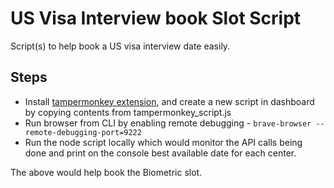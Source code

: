 # US Visa Interview book Slot Script

Script(s) to help book a US visa interview date easily.

## Steps

- Install [tampermonkey extension](https://www.tampermonkey.net/), and create a new script in dashboard by copying contents from tampermonkey_script.js
- Run browser from CLI by enabling remote debugging - `brave-browser --remote-debugging-port=9222`
- Run the node script locally which would monitor the API calls being done and print on the console best available date for each center.

The above would help book the Biometric slot.
